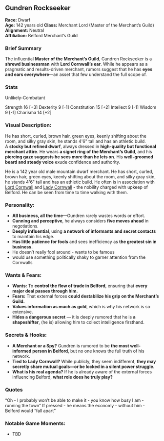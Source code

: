 ## Gundren Rockseeker

**Race:** Dwarf  
**Age:** 142 years old
**Class:** Merchant Lord (Master of the Merchant’s Guild)  
**Alignment:** Neutral  
**Affiliation:** Belford Merchant’s Guild  

### **Brief Summary**  
The influential **Master of the Merchant’s Guild**, Gundren Rockseeker is a **shrewd businessman** with **Lord Cornwall’s ear**. While he appears as a pragmatic and results-driven merchant, rumors suggest that he has **eyes and ears everywhere**—an asset that few understand the full scope of.

### Stats
Unlikely-Combatant

Strength	16 [+3]
Dexterity	9 [-1]
Constitution	15 [+2]
Intellect	9 [-1]
Wisdom	9 [-1]
Charisma	14 [+2]

### **Visual Description:**  
He has short, curled, brown hair, green eyes, keenly shifting about the room, and silky gray skin, he stands 4'6" tall and has an athletic build.  
A **stocky but refined dwarf**, always dressed in **high-quality but functional merchant attire**. He wears **a signet ring of the Merchant’s Guild**, and his **piercing gaze suggests he sees more than he lets on**. His **well-groomed beard and steady voice** exude confidence and authority.

He is a 142 year old male mountain dwarf merchant.
He has short, curled, brown hair, green eyes, keenly shifting about the room, and silky gray skin, he stands 4'6" tall and has an athletic build.
He often is in association with [Lord Cornwall](../npcs/LordCornwall.md) and [Lady Cornwall](../npcs/LadyCornwall.md) - the nobility charged with upkeep of Belford.  He can be seen from time to time walking with them. 



### **Personality:**  
- **All business, all the time**—Gundren rarely wastes words or effort.  
- **Cunning and perceptive**, he always considers **five moves ahead** in negotiations.  
- **Deeply influential**, using **a network of informants and secret contacts** to maintain his edge.  
- **Has little patience for fools** and sees inefficiency as **the greatest sin in business.**  
- He doesn’t really fool around - wants to be famous 
- would use something politically shaky to garner attention from the Cornwalls

### **Wants & Fears:**  
- **Wants:** To **control the flow of trade in Belford**, ensuring that **every major deal passes through him.**  
- **Fears:** That external forces **could destabilize his grip on the Merchant’s Guild.**  
- **Values information as much as gold**, which is why his network is so extensive.  
- **Hides a dangerous secret** — it is deeply rumored that he is **a shapeshifter**, (he is) allowing him to collect intelligence firsthand.  

### **Secrets & Hooks:**  
- **A Merchant or a Spy?** Gundren is rumored to be **the most well-informed person in Belford**, but no one knows the full truth of his network.  
- **Tied to Lady Cornwall?** While publicly, they seem indifferent, **they may secretly share mutual goals—or be locked in a silent power struggle.**  
- **What is his real agenda?** If he is already aware of the external forces influencing Belford, **what role does he truly play?**  

### Quotes
“Oh - I probably won’t be able to make it  - you know how busy I am - running  the town”
If pressed - he means the economy - without him - Belford would “fall apart”

### **Notable Game Moments:**  
- TBD  

